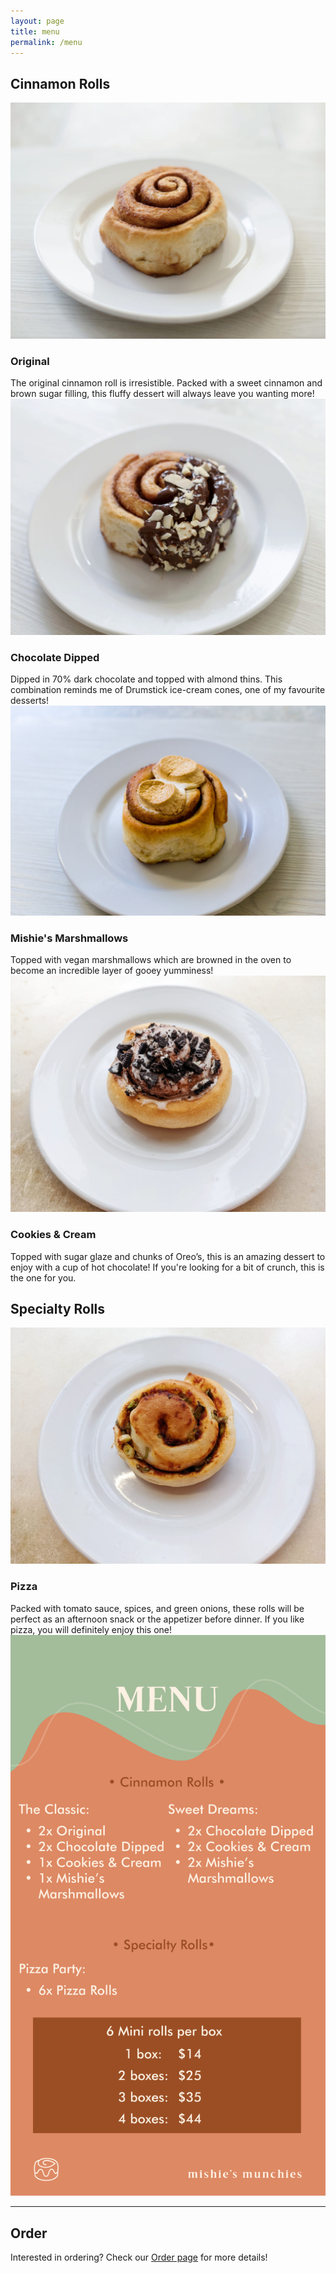 ```yaml
---
layout: page
title: menu
permalink: /menu
---
```


## Cinnamon Rolls

<div class="menu-row">
     <img class="menu-img" src="../assets/img/menu-original.jpg">
     <div class="menu-text">
          <h3>Original</h3>
          The original cinnamon roll is irresistible. Packed with a sweet cinnamon and brown sugar filling, this fluffy dessert will always leave you wanting more! 
     </div>
</div>

<div class="menu-row">
     <img class="menu-img" src="../assets/img/menu-chocolate.jpg">
     <div class="menu-text">
          <h3>Chocolate Dipped</h3>
          Dipped in 70% dark chocolate and topped with almond thins. This combination reminds me of Drumstick ice-cream cones, one of my favourite desserts!
     </div>
</div>

<div class="menu-row">
     <img class="menu-img" src="../assets/img/menu-marshmallow.jpg">
     <div class="menu-text">
          <h3>Mishie's Marshmallows</h3>
          Topped with vegan marshmallows which are browned in the oven to become an incredible layer of gooey yumminess!
     </div>
</div>

<div class="menu-row">
     <img class="menu-img" src="../assets/img/menu-cookies.jpg">
     <div class="menu-text">
          <h3>Cookies & Cream</h3>
          Topped with sugar glaze and chunks of Oreo’s, this is an amazing dessert to enjoy with a cup of hot chocolate! If you're looking for a bit of crunch, this is the one for you.
     </div>
</div>

## Specialty Rolls
<div class="menu-row">
     <img class="menu-img" src="../assets/img/menu-pizza.jpg">
     <div class="menu-text">
          <h3>Pizza</h3>
          Packed with tomato sauce, spices, and green onions, these rolls will be perfect as an afternoon snack or the appetizer before dinner. If you like pizza, you will definitely enjoy this one!
     </div>
</div>

<img class="full-menu" src="../assets/img/menu-page.svg">

---

## Order
Interested in ordering? Check our [Order page](order) for more details!